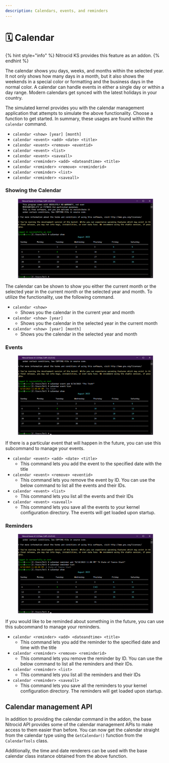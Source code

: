 ```yaml
---
description: Calendars, events, and reminders
---
```


# 🗓 Calendar

{% hint style="info" %}
Nitrocid KS provides this feature as an addon.
{% endhint %}

The calendar shows you days, weeks, and months within the selected year. It not only shows how many days in a month, but it also shows the weekends in a special color or formatting and the business days in the normal color. A calendar can handle events in either a single day or within a day range. Modern calendars get synced with the latest holidays in your country.

The simulated kernel provides you with the calendar management application that attempts to simulate the above functionality. Choose a function to get started. In summary, these usages are found within the `calendar` command.

* `calendar <show> [year] [month]`
* `calendar <event> <add> <date> <title>`
* `calendar <event> <remove> <eventid>`
* `calendar <event> <list>`
* `calendar <event> <saveall>`
* `calendar <reminder> <add> <dateandtime> <title>`
* `calendar <reminder> <remove> <reminderid>`
* `calendar <reminder> <list>`
* `calendar <reminder> <saveall>`

### Showing the Calendar

<figure><img src="../../../.gitbook/assets/image (33).png" alt=""><figcaption></figcaption></figure>

The calendar can be shown to show you either the current month or the selected year in the current month or the selected year and month. To utilize the functionality, use the following command.

* `calendar <show>`
  * Shows you the calendar in the current year and month
* `calendar <show> [year]`
  * Shows you the calendar in the selected year in the current month
* `calendar <show> [year] [month]`
  * Shows you the calendar in the selected year and month

### Events

<figure><img src="../../../.gitbook/assets/image (34).png" alt=""><figcaption></figcaption></figure>

If there is a particular event that will happen in the future, you can use this subcommand to manage your events.

* `calendar <event> <add> <date> <title>`
  * This command lets you add the event to the specified date with the title
* `calendar <event> <remove> <eventid>`
  * This command lets you remove the event by ID. You can use the below command to list all the events and their IDs.
* `calendar <event> <list>`
  * This command lets you list all the events and their IDs
* `calendar <event> <saveall>`
  * This command lets you save all the events to your kernel configuration directory. The events will get loaded upon startup.

### Reminders

<figure><img src="../../../.gitbook/assets/image (35).png" alt=""><figcaption></figcaption></figure>

If you would like to be reminded about something in the future, you can use this subcommand to manage your reminders.

* `calendar <reminder> <add> <dateandtime> <title>`
  * This command lets you add the reminder to the specified date and time with the title
* `calendar <reminder> <remove> <reminderid>`
  * This command lets you remove the reminder by ID. You can use the below command to list all the reminders and their IDs.
* `calendar <reminder> <list>`
  * This command lets you list all the reminders and their IDs
* `calendar <reminder> <saveall>`
  * This command lets you save all the reminders to your kernel configuration directory. The reminders will get loaded upon startup.

## Calendar management API

In addition to providing the calendar command in the addon, the base Nitrocid API provides some of the calendar management APIs to make access to them easier than before. You can now get the calendar straight from the calendar type using the `GetCalendar()` function from the `CalendarTools` class.

Additionally, the time and date renderers can be used with the base calendar class instance obtained from the above function.
